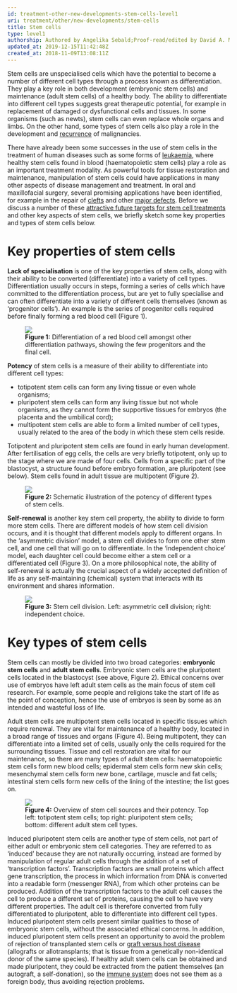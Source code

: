 ```yaml
---
id: treatment-other-new-developments-stem-cells-level1
uri: treatment/other/new-developments/stem-cells
title: Stem cells
type: level1
authorship: Authored by Angelika Sebald;Proof-read/edited by David A. Mitchell
updated_at: 2019-12-15T11:42:48Z
created_at: 2018-11-09T13:08:11Z
---
```


<p>Stem cells are unspecialised cells which have the
    potential to become a number of different cell types
    through a process known as differentiation. They play a
    key role in both development (embryonic stem cells) and
    maintenance (adult stem cells) of a healthy body. The
    ability to differentiate into different cell types
    suggests great therapeutic potential, for example in
    replacement of damaged or dysfunctional cells and
    tissues. In some organisms (such as newts), stem cells
    can even replace whole organs and limbs. On the other
    hand, some types of stem cells also play a role in the
    development and <a href="/treatment-surgery-tumour-metastases-level3">recurrence</a>
    of malignancies.</p>
<p>There have already been some successes in the use of stem
    cells in the treatment of human diseases such as some
    forms of <a href="/diagnosis/a-z/tumour/blood-malignancy/more-info">leukaemia</a>,
    where healthy stem cells found in blood (haematopoietic
    stem cells) play a role as an important treatment
    modality. As powerful tools for tissue restoration and
    maintenance, manipulation of stem cells could have
    applications in many other aspects of disease management
    and treatment. In oral and maxillofacial surgery,
    several promising applications have been identified, for
    example in the repair of <a href="/diagnosis/a-z/cleft-lip-palate">clefts</a>
    and other <a href="/treatment/surgery/reconstruction">major
        defects</a>. Before we discuss a number of these <a href="/treatment/other/new-developments/stem-cells/detailed">attractive
        future targets for stem cell treatments</a> and
    other key aspects of stem cells, we briefly sketch some
    key properties and types of stem cells below.</p>
<h1 id="key-properties-of-stem-cells">Key properties of stem cells</h1>
<p><strong>Lack of specialisation</strong> is one of the key
    properties of stem cells, along with their ability to be
    converted (differentiate) into a variety of cell types.
    Differentiation usually occurs in steps, forming a
    series of cells which have committed to the
    differentiation process, but are yet to fully specialise
    and can often differentiate into a variety of different
    cells themselves (known as ‘progenitor cells’). An
    example is the series of progenitor cells required
    before finally forming a red blood cell (Figure 1).</p>
<figure><img src="/treatment-other-new-developments-stem-cells-level1-figure1.png">
    <figcaption><strong>Figure 1:</strong> Differentiation
        of a red blood cell amongst other differentiation
        pathways, showing the few progenitors and the final
        cell.</figcaption>
</figure>
<p><strong>Potency</strong> of stem cells is a measure of
    their ability to differentiate into different cell
    types:</p>
<ul>
    <li>totipotent stem cells can form any living tissue or
        even whole organisms;</li>
    <li>pluripotent stem cells can form any living tissue
        but not whole organisms, as they cannot form the
        supportive tissues for embryos (the placenta and the
        umbilical cord);</li>
    <li>multipotent stem cells are able to form a limited
        number of cell types, usually related to the area of
        the body in which these stem cells reside.</li>
</ul>
<p>Totipotent and pluripotent stem cells are found in early
    human development. After fertilisation of egg cells, the
    cells are very briefly totipotent, only up to the stage
    where we are made of four cells. Cells from a specific
    part of the blastocyst, a structure found before embryo
    formation, are pluripotent (see below). Stem cells found
    in adult tissue are multipotent (Figure 2).</p>
<figure><img src="/treatment-other-new-developments-stem-cells-level1-figure2.png">
    <figcaption><strong>Figure 2:</strong> Schematic
        illustration of the potency of different types of
        stem cells.</figcaption>
</figure>
<p><strong>Self-renewal</strong> is another key stem cell
    property, the ability to divide to form more stem cells.
    There are different models of how stem cell division
    occurs, and it is thought that different models apply to
    different organs. In the ‘asymmetric division’ model, a
    stem cell divides to form one other stem cell, and one
    cell that will go on to differentiate. In the
    ‘independent choice’ model, each daughter cell could
    become either a stem cell or a differentiated cell
    (Figure 3). On a more philosophical note, the ability of
    self-renewal is actually the crucial aspect of a widely
    accepted definition of life as any self-maintaining
    (chemical) system that interacts with its environment
    and shares information.</p>
<figure><img src="/treatment-other-new-developments-stem-cells-level1-figure3.png">
    <figcaption><strong>Figure 3:</strong> Stem cell
        division. Left: asymmetric cell division; right:
        independent choice.</figcaption>
</figure>
<h1 id="key-types-of-stem-cells">Key types of stem cells</h1>
<p>Stem cells can mostly be divided into two broad
    categories: <strong>embryonic stem cells</strong> and
    <strong>adult stem cells</strong>. Embryonic stem cells
    are the pluripotent cells located in the blastocyst (see
    above, Figure 2). Ethical concerns over use of embryos
    have left adult stem cells as the main focus of stem
    cell research. For example, some people and religions
    take the start of life as the point of conception, hence
    the use of embryos is seen by some as an intended and
    wasteful loss of life.</p>
<p>Adult stem cells are multipotent stem cells located in
    specific tissues which require renewal. They are vital
    for maintenance of a healthy body, located in a broad
    range of tissues and organs (Figure 4). Being
    multipotent, they can differentiate into a limited set
    of cells, usually only the cells required for the
    surrounding tissues. Tissue and cell restoration are
    vital for our maintenance, so there are many types of
    adult stem cells: haematopoietic stem cells form new
    blood cells; epidermal stem cells form new skin cells;
    mesenchymal stem cells form new bone, cartilage, muscle
    and fat cells; intestinal stem cells form new cells of
    the lining of the intestine; the list goes on.</p>
<figure><img src="/treatment-other-new-developments-stem-cells-level1-figure4.png">
    <figcaption><strong>Figure 4:</strong> Overview of stem
        cell sources and their potency. Top left: totipotent
        stem cells; top right: pluripotent stem cells;
        bottom: different adult stem cell types.
    </figcaption>
</figure>
<p>Induced pluripotent stem cells are another type of stem
    cells, not part of either adult or embryonic stem cell
    categories. They are referred to as ‘induced’ because
    they are not naturally occurring, instead are formed by
    manipulation of regular adult cells through the addition
    of a set of ‘transcription factors’. Transcription
    factors are small proteins which affect gene
    transcription, the process in which information from DNA
    is converted into a readable form (messenger RNA), from
    which other proteins can be produced. Addition of the
    transcription factors to the adult cell causes the cell
    to produce a different set of proteins, causing the cell
    to have very different properties. The adult cell is
    therefore converted from fully differentiated to
    pluripotent, able to differentiate into different cell
    types. Induced pluripotent stem cells present similar
    qualities to those of embryonic stem cells, without the
    associated ethical concerns. In addition, induced
    pluripotent stem cells present an opportunity to avoid
    the problem of rejection of transplanted stem cells or
    <a href="/diagnosis/a-z/tumour/blood-malignancy/more-info">graft versus host
        disease</a> (allografts or allotransplants; that is
    tissue from a genetically non-identical donor of the
    same species). If healthy adult stem cells can be
    obtained and made pluripotent, they could be extracted
    from the patient themselves (an autograft, a
    self-donation), so the <a href="/treatment/other/medication/inflammation/more-info">immune
        system</a> does not see them as a foreign body, thus
    avoiding rejection problems.</p>
